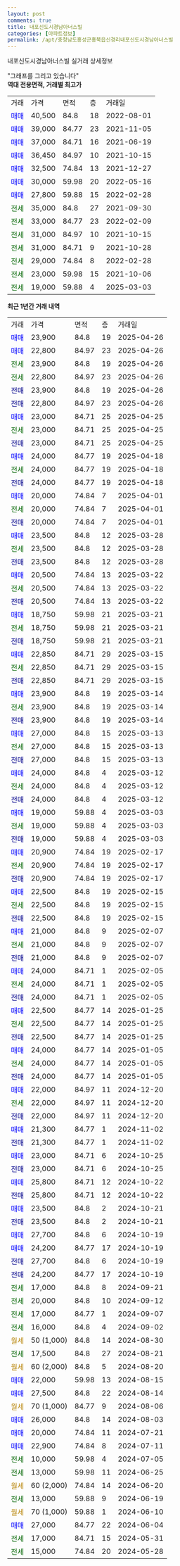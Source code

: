 ```yaml
---
layout: post
comments: true
title: 내포신도시경남아너스빌
categories: [아파트정보]
permalink: /apt/충청남도홍성군홍북읍신경리내포신도시경남아너스빌
---
```


내포신도시경남아너스빌 실거래 상세정보

<script type="text/javascript">
  google.charts.load('current', {'packages':['line', 'corechart']});
  google.charts.setOnLoadCallback(drawChart);

  function drawChart() {
    var data = new google.visualization.DataTable();
    data.addColumn('date', '거래일');
    data.addColumn('number', "매매");
    data.addColumn('number', "전세");
    data.addColumn('number', "전매");

    data.addRows([[new Date(Date.parse("2025-04-26")), 23900, null, null], [new Date(Date.parse("2025-04-26")), 22800, null, null], [new Date(Date.parse("2025-04-26")), null, 23900, null], [new Date(Date.parse("2025-04-26")), null, 22800, null], [new Date(Date.parse("2025-04-26")), null, null, 23900], [new Date(Date.parse("2025-04-26")), null, null, 22800], [new Date(Date.parse("2025-04-25")), 23000, null, null], [new Date(Date.parse("2025-04-25")), null, 23000, null], [new Date(Date.parse("2025-04-25")), null, null, 23000], [new Date(Date.parse("2025-04-18")), 24000, null, null], [new Date(Date.parse("2025-04-18")), null, 24000, null], [new Date(Date.parse("2025-04-18")), null, null, 24000], [new Date(Date.parse("2025-04-01")), 20000, null, null], [new Date(Date.parse("2025-04-01")), null, 20000, null], [new Date(Date.parse("2025-04-01")), null, null, 20000], [new Date(Date.parse("2025-03-28")), 23500, null, null], [new Date(Date.parse("2025-03-28")), null, 23500, null], [new Date(Date.parse("2025-03-28")), null, null, 23500], [new Date(Date.parse("2025-03-22")), 20500, null, null], [new Date(Date.parse("2025-03-22")), null, 20500, null], [new Date(Date.parse("2025-03-22")), null, null, 20500], [new Date(Date.parse("2025-03-21")), 18750, null, null], [new Date(Date.parse("2025-03-21")), null, 18750, null], [new Date(Date.parse("2025-03-21")), null, null, 18750], [new Date(Date.parse("2025-03-15")), 22850, null, null], [new Date(Date.parse("2025-03-15")), null, 22850, null], [new Date(Date.parse("2025-03-15")), null, null, 22850], [new Date(Date.parse("2025-03-14")), 23900, null, null], [new Date(Date.parse("2025-03-14")), null, 23900, null], [new Date(Date.parse("2025-03-14")), null, null, 23900], [new Date(Date.parse("2025-03-13")), 27000, null, null], [new Date(Date.parse("2025-03-13")), null, 27000, null], [new Date(Date.parse("2025-03-13")), null, null, 27000], [new Date(Date.parse("2025-03-12")), 24000, null, null], [new Date(Date.parse("2025-03-12")), null, 24000, null], [new Date(Date.parse("2025-03-12")), null, null, 24000], [new Date(Date.parse("2025-03-03")), 19000, null, null], [new Date(Date.parse("2025-03-03")), null, 19000, null], [new Date(Date.parse("2025-03-03")), null, null, 19000], [new Date(Date.parse("2025-02-17")), 20900, null, null], [new Date(Date.parse("2025-02-17")), null, 20900, null], [new Date(Date.parse("2025-02-17")), null, null, 20900], [new Date(Date.parse("2025-02-15")), 22500, null, null], [new Date(Date.parse("2025-02-15")), null, 22500, null], [new Date(Date.parse("2025-02-15")), null, null, 22500], [new Date(Date.parse("2025-02-07")), 21000, null, null], [new Date(Date.parse("2025-02-07")), null, 21000, null], [new Date(Date.parse("2025-02-07")), null, null, 21000], [new Date(Date.parse("2025-02-05")), 24000, null, null], [new Date(Date.parse("2025-02-05")), null, 24000, null], [new Date(Date.parse("2025-02-05")), null, null, 24000], [new Date(Date.parse("2025-01-25")), 22500, null, null], [new Date(Date.parse("2025-01-25")), null, 22500, null], [new Date(Date.parse("2025-01-25")), null, null, 22500], [new Date(Date.parse("2025-01-05")), 24000, null, null], [new Date(Date.parse("2025-01-05")), null, 24000, null], [new Date(Date.parse("2025-01-05")), null, null, 24000], [new Date(Date.parse("2024-12-20")), 22000, null, null], [new Date(Date.parse("2024-12-20")), null, 22000, null], [new Date(Date.parse("2024-12-20")), null, null, 22000], [new Date(Date.parse("2024-11-02")), 21300, null, null], [new Date(Date.parse("2024-11-02")), null, null, 21300], [new Date(Date.parse("2024-10-25")), 23000, null, null], [new Date(Date.parse("2024-10-25")), null, null, 23000], [new Date(Date.parse("2024-10-22")), 25800, null, null], [new Date(Date.parse("2024-10-22")), null, null, 25800], [new Date(Date.parse("2024-10-21")), 23500, null, null], [new Date(Date.parse("2024-10-21")), null, null, 23500], [new Date(Date.parse("2024-10-19")), 27700, null, null], [new Date(Date.parse("2024-10-19")), 24200, null, null], [new Date(Date.parse("2024-10-19")), null, null, 27700], [new Date(Date.parse("2024-10-19")), null, null, 24200], [new Date(Date.parse("2024-09-21")), null, 17000, null], [new Date(Date.parse("2024-09-12")), null, 20000, null], [new Date(Date.parse("2024-09-07")), null, 17000, null], [new Date(Date.parse("2024-09-02")), null, 16000, null], [new Date(Date.parse("2024-08-30")), null, null, null], [new Date(Date.parse("2024-08-21")), null, 17500, null], [new Date(Date.parse("2024-08-20")), null, null, null], [new Date(Date.parse("2024-08-15")), 22000, null, null], [new Date(Date.parse("2024-08-14")), 27500, null, null], [new Date(Date.parse("2024-08-06")), null, null, null], [new Date(Date.parse("2024-08-03")), 26000, null, null], [new Date(Date.parse("2024-07-21")), 20000, null, null], [new Date(Date.parse("2024-07-11")), 22900, null, null], [new Date(Date.parse("2024-07-05")), null, 10000, null], [new Date(Date.parse("2024-06-25")), null, 13000, null], [new Date(Date.parse("2024-06-20")), null, null, null], [new Date(Date.parse("2024-06-19")), null, 13000, null], [new Date(Date.parse("2024-06-10")), null, null, null], [new Date(Date.parse("2024-06-04")), 27000, null, null], [new Date(Date.parse("2024-05-31")), null, 17000, null], [new Date(Date.parse("2024-05-28")), null, 15000, null]]);

    var options = {
      hAxis: {
        format: 'yyyy/MM/dd'
      },    
      lineWidth: 0,
      pointsVisible: true,    
      title: '최근 1년간 유형별 실거래가 분포',
      legend: { position: 'bottom' }
    };

    var formatter = new google.visualization.NumberFormat({pattern:'###,###'} );
    formatter.format(data, 1);
    formatter.format(data, 2);
    
    setTimeout(function() {
        var chart = new google.visualization.LineChart(document.getElementById('columnchart_material'));
        chart.draw(data, (options));
        document.getElementById('loading').style.display = 'none';
    }, 200);
  }
</script>


<div id="loading" style="z-index:20; display: block; margin-left: 0px">"그래프를 그리고 있습니다"</div>
<div id="columnchart_material" style="width: 95%; margin-left: 0px; display: block"></div>
<!-- contents start -->
<b>역대 전용면적, 거래별 최고가</b>
<table class="sortable">
    <tr>
      <td>거래</td>
      <td>가격</td>
      <td>면적</td>
      <td>층</td>
      <td>거래일</td>
    </tr>
        <tr>
          <td><a style="color: blue">매매</a></td>
          <td>40,500</td>
          <td>84.8</td>
          <td>18</td>
          <td>2022-08-01</td>
        </tr>            <tr>
          <td><a style="color: blue">매매</a></td>
          <td>39,000</td>
          <td>84.77</td>
          <td>23</td>
          <td>2021-11-05</td>
        </tr>            <tr>
          <td><a style="color: blue">매매</a></td>
          <td>37,000</td>
          <td>84.71</td>
          <td>16</td>
          <td>2021-06-19</td>
        </tr>            <tr>
          <td><a style="color: blue">매매</a></td>
          <td>36,450</td>
          <td>84.97</td>
          <td>10</td>
          <td>2021-10-15</td>
        </tr>            <tr>
          <td><a style="color: blue">매매</a></td>
          <td>32,500</td>
          <td>74.84</td>
          <td>13</td>
          <td>2021-12-27</td>
        </tr>            <tr>
          <td><a style="color: blue">매매</a></td>
          <td>30,000</td>
          <td>59.98</td>
          <td>20</td>
          <td>2022-05-16</td>
        </tr>            <tr>
          <td><a style="color: blue">매매</a></td>
          <td>27,800</td>
          <td>59.88</td>
          <td>15</td>
          <td>2022-02-28</td>
        </tr>        
        <tr>
              <td><a style="color: darkgreen">전세</a></td>
              <td>35,000</td>
              <td>84.8</td>
              <td>27</td>
              <td>2021-09-30</td>
            </tr>            <tr>
              <td><a style="color: darkgreen">전세</a></td>
              <td>33,000</td>
              <td>84.77</td>
              <td>23</td>
              <td>2022-02-09</td>
            </tr>            <tr>
              <td><a style="color: darkgreen">전세</a></td>
              <td>31,000</td>
              <td>84.97</td>
              <td>10</td>
              <td>2021-10-15</td>
            </tr>            <tr>
              <td><a style="color: darkgreen">전세</a></td>
              <td>31,000</td>
              <td>84.71</td>
              <td>9</td>
              <td>2021-10-28</td>
            </tr>            <tr>
              <td><a style="color: darkgreen">전세</a></td>
              <td>29,000</td>
              <td>74.84</td>
              <td>8</td>
              <td>2022-02-28</td>
            </tr>            <tr>
              <td><a style="color: darkgreen">전세</a></td>
              <td>23,000</td>
              <td>59.98</td>
              <td>15</td>
              <td>2021-10-06</td>
            </tr>            <tr>
              <td><a style="color: darkgreen">전세</a></td>
              <td>19,000</td>
              <td>59.88</td>
              <td>4</td>
              <td>2025-03-03</td>
            </tr>        
    
</table>

<b>최근 1년간 거래 내역</b>

<table class="sortable">
    <tr>
      <td>거래</td>
      <td>가격</td>
      <td>면적</td>
      <td>층</td>
      <td>거래일</td>
    </tr>
    <tr>
      <td><a style="color: blue">매매</a></td>
      <td>23,900</td>
      <td>84.8</td>
      <td>19</td>
      <td>2025-04-26</td>
    </tr>          <tr>
      <td><a style="color: blue">매매</a></td>
      <td>22,800</td>
      <td>84.97</td>
      <td>23</td>
      <td>2025-04-26</td>
    </tr>          <tr>
      <td><a style="color: darkgreen">전세</a></td>
      <td>23,900</td>
      <td>84.8</td>
      <td>19</td>
      <td>2025-04-26</td>
    </tr>          <tr>
      <td><a style="color: darkgreen">전세</a></td>
      <td>22,800</td>
      <td>84.97</td>
      <td>23</td>
      <td>2025-04-26</td>
    </tr>          <tr>
      <td><a style="color: darkblue">전매</a></td>
      <td>23,900</td>
      <td>84.8</td>
      <td>19</td>
      <td>2025-04-26</td>
    </tr>          <tr>
      <td><a style="color: darkblue">전매</a></td>
      <td>22,800</td>
      <td>84.97</td>
      <td>23</td>
      <td>2025-04-26</td>
    </tr>          <tr>
      <td><a style="color: blue">매매</a></td>
      <td>23,000</td>
      <td>84.71</td>
      <td>25</td>
      <td>2025-04-25</td>
    </tr>          <tr>
      <td><a style="color: darkgreen">전세</a></td>
      <td>23,000</td>
      <td>84.71</td>
      <td>25</td>
      <td>2025-04-25</td>
    </tr>          <tr>
      <td><a style="color: darkblue">전매</a></td>
      <td>23,000</td>
      <td>84.71</td>
      <td>25</td>
      <td>2025-04-25</td>
    </tr>          <tr>
      <td><a style="color: blue">매매</a></td>
      <td>24,000</td>
      <td>84.77</td>
      <td>19</td>
      <td>2025-04-18</td>
    </tr>          <tr>
      <td><a style="color: darkgreen">전세</a></td>
      <td>24,000</td>
      <td>84.77</td>
      <td>19</td>
      <td>2025-04-18</td>
    </tr>          <tr>
      <td><a style="color: darkblue">전매</a></td>
      <td>24,000</td>
      <td>84.77</td>
      <td>19</td>
      <td>2025-04-18</td>
    </tr>          <tr>
      <td><a style="color: blue">매매</a></td>
      <td>20,000</td>
      <td>74.84</td>
      <td>7</td>
      <td>2025-04-01</td>
    </tr>          <tr>
      <td><a style="color: darkgreen">전세</a></td>
      <td>20,000</td>
      <td>74.84</td>
      <td>7</td>
      <td>2025-04-01</td>
    </tr>          <tr>
      <td><a style="color: darkblue">전매</a></td>
      <td>20,000</td>
      <td>74.84</td>
      <td>7</td>
      <td>2025-04-01</td>
    </tr>          <tr>
      <td><a style="color: blue">매매</a></td>
      <td>23,500</td>
      <td>84.8</td>
      <td>12</td>
      <td>2025-03-28</td>
    </tr>          <tr>
      <td><a style="color: darkgreen">전세</a></td>
      <td>23,500</td>
      <td>84.8</td>
      <td>12</td>
      <td>2025-03-28</td>
    </tr>          <tr>
      <td><a style="color: darkblue">전매</a></td>
      <td>23,500</td>
      <td>84.8</td>
      <td>12</td>
      <td>2025-03-28</td>
    </tr>          <tr>
      <td><a style="color: blue">매매</a></td>
      <td>20,500</td>
      <td>74.84</td>
      <td>13</td>
      <td>2025-03-22</td>
    </tr>          <tr>
      <td><a style="color: darkgreen">전세</a></td>
      <td>20,500</td>
      <td>74.84</td>
      <td>13</td>
      <td>2025-03-22</td>
    </tr>          <tr>
      <td><a style="color: darkblue">전매</a></td>
      <td>20,500</td>
      <td>74.84</td>
      <td>13</td>
      <td>2025-03-22</td>
    </tr>          <tr>
      <td><a style="color: blue">매매</a></td>
      <td>18,750</td>
      <td>59.98</td>
      <td>21</td>
      <td>2025-03-21</td>
    </tr>          <tr>
      <td><a style="color: darkgreen">전세</a></td>
      <td>18,750</td>
      <td>59.98</td>
      <td>21</td>
      <td>2025-03-21</td>
    </tr>          <tr>
      <td><a style="color: darkblue">전매</a></td>
      <td>18,750</td>
      <td>59.98</td>
      <td>21</td>
      <td>2025-03-21</td>
    </tr>          <tr>
      <td><a style="color: blue">매매</a></td>
      <td>22,850</td>
      <td>84.71</td>
      <td>29</td>
      <td>2025-03-15</td>
    </tr>          <tr>
      <td><a style="color: darkgreen">전세</a></td>
      <td>22,850</td>
      <td>84.71</td>
      <td>29</td>
      <td>2025-03-15</td>
    </tr>          <tr>
      <td><a style="color: darkblue">전매</a></td>
      <td>22,850</td>
      <td>84.71</td>
      <td>29</td>
      <td>2025-03-15</td>
    </tr>          <tr>
      <td><a style="color: blue">매매</a></td>
      <td>23,900</td>
      <td>84.8</td>
      <td>19</td>
      <td>2025-03-14</td>
    </tr>          <tr>
      <td><a style="color: darkgreen">전세</a></td>
      <td>23,900</td>
      <td>84.8</td>
      <td>19</td>
      <td>2025-03-14</td>
    </tr>          <tr>
      <td><a style="color: darkblue">전매</a></td>
      <td>23,900</td>
      <td>84.8</td>
      <td>19</td>
      <td>2025-03-14</td>
    </tr>          <tr>
      <td><a style="color: blue">매매</a></td>
      <td>27,000</td>
      <td>84.8</td>
      <td>15</td>
      <td>2025-03-13</td>
    </tr>          <tr>
      <td><a style="color: darkgreen">전세</a></td>
      <td>27,000</td>
      <td>84.8</td>
      <td>15</td>
      <td>2025-03-13</td>
    </tr>          <tr>
      <td><a style="color: darkblue">전매</a></td>
      <td>27,000</td>
      <td>84.8</td>
      <td>15</td>
      <td>2025-03-13</td>
    </tr>          <tr>
      <td><a style="color: blue">매매</a></td>
      <td>24,000</td>
      <td>84.8</td>
      <td>4</td>
      <td>2025-03-12</td>
    </tr>          <tr>
      <td><a style="color: darkgreen">전세</a></td>
      <td>24,000</td>
      <td>84.8</td>
      <td>4</td>
      <td>2025-03-12</td>
    </tr>          <tr>
      <td><a style="color: darkblue">전매</a></td>
      <td>24,000</td>
      <td>84.8</td>
      <td>4</td>
      <td>2025-03-12</td>
    </tr>          <tr>
      <td><a style="color: blue">매매</a></td>
      <td>19,000</td>
      <td>59.88</td>
      <td>4</td>
      <td>2025-03-03</td>
    </tr>          <tr>
      <td><a style="color: darkgreen">전세</a></td>
      <td>19,000</td>
      <td>59.88</td>
      <td>4</td>
      <td>2025-03-03</td>
    </tr>          <tr>
      <td><a style="color: darkblue">전매</a></td>
      <td>19,000</td>
      <td>59.88</td>
      <td>4</td>
      <td>2025-03-03</td>
    </tr>          <tr>
      <td><a style="color: blue">매매</a></td>
      <td>20,900</td>
      <td>74.84</td>
      <td>19</td>
      <td>2025-02-17</td>
    </tr>          <tr>
      <td><a style="color: darkgreen">전세</a></td>
      <td>20,900</td>
      <td>74.84</td>
      <td>19</td>
      <td>2025-02-17</td>
    </tr>          <tr>
      <td><a style="color: darkblue">전매</a></td>
      <td>20,900</td>
      <td>74.84</td>
      <td>19</td>
      <td>2025-02-17</td>
    </tr>          <tr>
      <td><a style="color: blue">매매</a></td>
      <td>22,500</td>
      <td>84.8</td>
      <td>19</td>
      <td>2025-02-15</td>
    </tr>          <tr>
      <td><a style="color: darkgreen">전세</a></td>
      <td>22,500</td>
      <td>84.8</td>
      <td>19</td>
      <td>2025-02-15</td>
    </tr>          <tr>
      <td><a style="color: darkblue">전매</a></td>
      <td>22,500</td>
      <td>84.8</td>
      <td>19</td>
      <td>2025-02-15</td>
    </tr>          <tr>
      <td><a style="color: blue">매매</a></td>
      <td>21,000</td>
      <td>84.8</td>
      <td>9</td>
      <td>2025-02-07</td>
    </tr>          <tr>
      <td><a style="color: darkgreen">전세</a></td>
      <td>21,000</td>
      <td>84.8</td>
      <td>9</td>
      <td>2025-02-07</td>
    </tr>          <tr>
      <td><a style="color: darkblue">전매</a></td>
      <td>21,000</td>
      <td>84.8</td>
      <td>9</td>
      <td>2025-02-07</td>
    </tr>          <tr>
      <td><a style="color: blue">매매</a></td>
      <td>24,000</td>
      <td>84.71</td>
      <td>1</td>
      <td>2025-02-05</td>
    </tr>          <tr>
      <td><a style="color: darkgreen">전세</a></td>
      <td>24,000</td>
      <td>84.71</td>
      <td>1</td>
      <td>2025-02-05</td>
    </tr>          <tr>
      <td><a style="color: darkblue">전매</a></td>
      <td>24,000</td>
      <td>84.71</td>
      <td>1</td>
      <td>2025-02-05</td>
    </tr>          <tr>
      <td><a style="color: blue">매매</a></td>
      <td>22,500</td>
      <td>84.77</td>
      <td>14</td>
      <td>2025-01-25</td>
    </tr>          <tr>
      <td><a style="color: darkgreen">전세</a></td>
      <td>22,500</td>
      <td>84.77</td>
      <td>14</td>
      <td>2025-01-25</td>
    </tr>          <tr>
      <td><a style="color: darkblue">전매</a></td>
      <td>22,500</td>
      <td>84.77</td>
      <td>14</td>
      <td>2025-01-25</td>
    </tr>          <tr>
      <td><a style="color: blue">매매</a></td>
      <td>24,000</td>
      <td>84.77</td>
      <td>14</td>
      <td>2025-01-05</td>
    </tr>          <tr>
      <td><a style="color: darkgreen">전세</a></td>
      <td>24,000</td>
      <td>84.77</td>
      <td>14</td>
      <td>2025-01-05</td>
    </tr>          <tr>
      <td><a style="color: darkblue">전매</a></td>
      <td>24,000</td>
      <td>84.77</td>
      <td>14</td>
      <td>2025-01-05</td>
    </tr>          <tr>
      <td><a style="color: blue">매매</a></td>
      <td>22,000</td>
      <td>84.97</td>
      <td>11</td>
      <td>2024-12-20</td>
    </tr>          <tr>
      <td><a style="color: darkgreen">전세</a></td>
      <td>22,000</td>
      <td>84.97</td>
      <td>11</td>
      <td>2024-12-20</td>
    </tr>          <tr>
      <td><a style="color: darkblue">전매</a></td>
      <td>22,000</td>
      <td>84.97</td>
      <td>11</td>
      <td>2024-12-20</td>
    </tr>          <tr>
      <td><a style="color: blue">매매</a></td>
      <td>21,300</td>
      <td>84.77</td>
      <td>1</td>
      <td>2024-11-02</td>
    </tr>          <tr>
      <td><a style="color: darkblue">전매</a></td>
      <td>21,300</td>
      <td>84.77</td>
      <td>1</td>
      <td>2024-11-02</td>
    </tr>          <tr>
      <td><a style="color: blue">매매</a></td>
      <td>23,000</td>
      <td>84.71</td>
      <td>6</td>
      <td>2024-10-25</td>
    </tr>          <tr>
      <td><a style="color: darkblue">전매</a></td>
      <td>23,000</td>
      <td>84.71</td>
      <td>6</td>
      <td>2024-10-25</td>
    </tr>          <tr>
      <td><a style="color: blue">매매</a></td>
      <td>25,800</td>
      <td>84.71</td>
      <td>12</td>
      <td>2024-10-22</td>
    </tr>          <tr>
      <td><a style="color: darkblue">전매</a></td>
      <td>25,800</td>
      <td>84.71</td>
      <td>12</td>
      <td>2024-10-22</td>
    </tr>          <tr>
      <td><a style="color: blue">매매</a></td>
      <td>23,500</td>
      <td>84.8</td>
      <td>2</td>
      <td>2024-10-21</td>
    </tr>          <tr>
      <td><a style="color: darkblue">전매</a></td>
      <td>23,500</td>
      <td>84.8</td>
      <td>2</td>
      <td>2024-10-21</td>
    </tr>          <tr>
      <td><a style="color: blue">매매</a></td>
      <td>27,700</td>
      <td>84.8</td>
      <td>6</td>
      <td>2024-10-19</td>
    </tr>          <tr>
      <td><a style="color: blue">매매</a></td>
      <td>24,200</td>
      <td>84.77</td>
      <td>17</td>
      <td>2024-10-19</td>
    </tr>          <tr>
      <td><a style="color: darkblue">전매</a></td>
      <td>27,700</td>
      <td>84.8</td>
      <td>6</td>
      <td>2024-10-19</td>
    </tr>          <tr>
      <td><a style="color: darkblue">전매</a></td>
      <td>24,200</td>
      <td>84.77</td>
      <td>17</td>
      <td>2024-10-19</td>
    </tr>          <tr>
      <td><a style="color: darkgreen">전세</a></td>
      <td>17,000</td>
      <td>84.8</td>
      <td>8</td>
      <td>2024-09-21</td>
    </tr>          <tr>
      <td><a style="color: darkgreen">전세</a></td>
      <td>20,000</td>
      <td>84.8</td>
      <td>10</td>
      <td>2024-09-12</td>
    </tr>          <tr>
      <td><a style="color: darkgreen">전세</a></td>
      <td>17,000</td>
      <td>84.77</td>
      <td>1</td>
      <td>2024-09-07</td>
    </tr>          <tr>
      <td><a style="color: darkgreen">전세</a></td>
      <td>16,000</td>
      <td>84.8</td>
      <td>4</td>
      <td>2024-09-02</td>
    </tr>          <tr>
      <td><a style="color: darkgoldenrod">월세</a></td>
      <td>50 (1,000)</td>
      <td>84.8</td>
      <td>14</td>
      <td>2024-08-30</td>
    </tr>          <tr>
      <td><a style="color: darkgreen">전세</a></td>
      <td>17,500</td>
      <td>84.8</td>
      <td>27</td>
      <td>2024-08-21</td>
    </tr>          <tr>
      <td><a style="color: darkgoldenrod">월세</a></td>
      <td>60 (2,000)</td>
      <td>84.8</td>
      <td>5</td>
      <td>2024-08-20</td>
    </tr>          <tr>
      <td><a style="color: blue">매매</a></td>
      <td>22,000</td>
      <td>59.98</td>
      <td>13</td>
      <td>2024-08-15</td>
    </tr>          <tr>
      <td><a style="color: blue">매매</a></td>
      <td>27,500</td>
      <td>84.8</td>
      <td>22</td>
      <td>2024-08-14</td>
    </tr>          <tr>
      <td><a style="color: darkgoldenrod">월세</a></td>
      <td>70 (1,000)</td>
      <td>84.77</td>
      <td>9</td>
      <td>2024-08-06</td>
    </tr>          <tr>
      <td><a style="color: blue">매매</a></td>
      <td>26,000</td>
      <td>84.8</td>
      <td>14</td>
      <td>2024-08-03</td>
    </tr>          <tr>
      <td><a style="color: blue">매매</a></td>
      <td>20,000</td>
      <td>74.84</td>
      <td>11</td>
      <td>2024-07-21</td>
    </tr>          <tr>
      <td><a style="color: blue">매매</a></td>
      <td>22,900</td>
      <td>74.84</td>
      <td>8</td>
      <td>2024-07-11</td>
    </tr>          <tr>
      <td><a style="color: darkgreen">전세</a></td>
      <td>10,000</td>
      <td>59.98</td>
      <td>4</td>
      <td>2024-07-05</td>
    </tr>          <tr>
      <td><a style="color: darkgreen">전세</a></td>
      <td>13,000</td>
      <td>59.98</td>
      <td>11</td>
      <td>2024-06-25</td>
    </tr>          <tr>
      <td><a style="color: darkgoldenrod">월세</a></td>
      <td>60 (2,000)</td>
      <td>74.84</td>
      <td>14</td>
      <td>2024-06-20</td>
    </tr>          <tr>
      <td><a style="color: darkgreen">전세</a></td>
      <td>13,000</td>
      <td>59.88</td>
      <td>9</td>
      <td>2024-06-19</td>
    </tr>          <tr>
      <td><a style="color: darkgoldenrod">월세</a></td>
      <td>70 (1,000)</td>
      <td>59.88</td>
      <td>1</td>
      <td>2024-06-10</td>
    </tr>          <tr>
      <td><a style="color: blue">매매</a></td>
      <td>27,000</td>
      <td>84.77</td>
      <td>22</td>
      <td>2024-06-04</td>
    </tr>          <tr>
      <td><a style="color: darkgreen">전세</a></td>
      <td>17,000</td>
      <td>84.71</td>
      <td>15</td>
      <td>2024-05-31</td>
    </tr>          <tr>
      <td><a style="color: darkgreen">전세</a></td>
      <td>15,000</td>
      <td>74.84</td>
      <td>20</td>
      <td>2024-05-28</td>
    </tr>      </table>
<!-- contents end -->    

